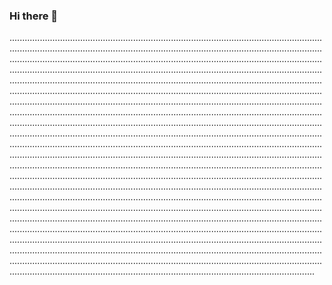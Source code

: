 ### Hi there 👋

.................................................................................................................................................................................................................................................................................................................................................................................................................................................................................................................................................................................................................................................................................................................................................................................................................................................................................................................................................................................................................................................................................................................................................................................................................................................................................................................................................................................................................................................................................................................................................................................................................................................................................................................................................................................................................................................................................................................................................................................................................................................................................................................................................................................................................................................................................................................................................................................................................................................................................................................................................................................................................................................................................................................................................................................................................................................................................................................................................................